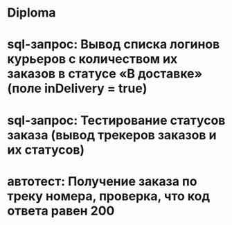 # Diploma 
# sql-запрос: Вывод списка логинов курьеров с количеством их заказов в статусе «В доставке» (поле inDelivery = true)
# sql-запрос: Тестирование статусов заказа (вывод трекеров заказов и их статусов)
# автотест: Получение заказа по треку номера, проверка, что код ответа равен 200
